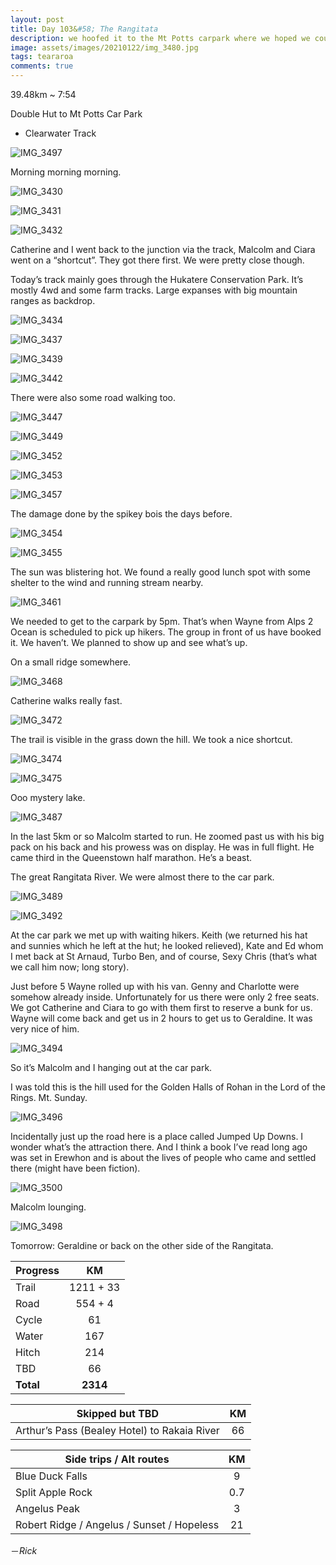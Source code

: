 ```yaml
---
layout: post
title: Day 103&#58; The Rangitata
description: we hoofed it to the Mt Potts carpark where we hoped we could squeeze in the shuttle. It kinda worked
image: assets/images/20210122/img_3480.jpg
tags: teararoa
comments: true
---
```


39.48km ~ 7:54

Double Hut to Mt Potts Car Park

- Clearwater Track

![IMG_3497](/assets/images/20210122/img_3497.jpg)

Morning morning morning. 

![IMG_3430](/assets/images/20210122/img_3430.jpg)

![IMG_3431](/assets/images/20210122/img_3431.jpg)

![IMG_3432](/assets/images/20210122/img_3432.jpg)

Catherine and I went back to the junction via the track, Malcolm and Ciara went on a “shortcut”. They got there first. We were pretty close though. 

Today’s track mainly goes through the Hukatere Conservation Park. It’s mostly 4wd and some farm tracks. Large expanses with big mountain ranges as backdrop. 

![IMG_3434](/assets/images/20210122/img_3434.jpg)

![IMG_3437](/assets/images/20210122/img_3437.jpg)

![IMG_3439](/assets/images/20210122/img_3439.jpg)

![IMG_3442](/assets/images/20210122/img_3442.jpg)

There were also some road walking too. 

![IMG_3447](/assets/images/20210122/img_3447.jpg)

![IMG_3449](/assets/images/20210122/img_3449.jpg)

![IMG_3452](/assets/images/20210122/img_3452.jpg)

![IMG_3453](/assets/images/20210122/img_3453.jpg)

![IMG_3457](/assets/images/20210122/img_3457.jpg)

The damage done by the spikey bois the days before. 

![IMG_3454](/assets/images/20210122/img_3454.jpg)

![IMG_3455](/assets/images/20210122/img_3455.jpg)

The sun was blistering hot. We found a really good lunch spot with some shelter to the wind and running stream nearby.

![IMG_3461](/assets/images/20210122/img_3461.jpg)

We needed to get to the carpark by 5pm. That’s when Wayne from Alps 2 Ocean is scheduled to pick up hikers. The group in front of us have booked it. We haven’t. We planned to show up and see what’s up.

On a small ridge somewhere.

![IMG_3468](/assets/images/20210122/img_3468.jpg)

Catherine walks really fast. 

![IMG_3472](/assets/images/20210122/img_3472.jpg)

The trail is visible in the grass down the hill. We took a nice shortcut. 

![IMG_3474](/assets/images/20210122/img_3474.jpg)

![IMG_3475](/assets/images/20210122/img_3475.jpg)

Ooo mystery lake. 

![IMG_3487](/assets/images/20210122/img_3487.jpg)

In the last 5km or so Malcolm started to run. He zoomed past us with his big pack on his back and his prowess was on display. He was in full flight. He came third in the Queenstown half marathon. He’s a beast. 

The great Rangitata River. We were almost there to the car park. 

![IMG_3489](/assets/images/20210122/img_3489.jpg)

![IMG_3492](/assets/images/20210122/img_3492.jpg)

At the car park we met up with waiting hikers. Keith (we returned his hat and sunnies which he left at the hut; he looked relieved), Kate and Ed whom I met back at St Arnaud, Turbo Ben, and of course, Sexy Chris (that’s what we call him now; long story).  

Just before 5 Wayne rolled up with his van. Genny and Charlotte were somehow already inside. Unfortunately for us there were only 2 free seats. We got Catherine and Ciara to go with them first to reserve a bunk for us. Wayne will come back and get us in 2 hours to get us to Geraldine. It was very nice of him. 

![IMG_3494](/assets/images/20210122/img_3494.jpg)

So it’s Malcolm and I hanging out at the car park. 

I was told this is the hill used for the Golden Halls of Rohan in the Lord of the Rings. Mt. Sunday. 

![IMG_3496](/assets/images/20210122/img_3496.jpg)

Incidentally just up the road here is a place called Jumped Up Downs. I wonder what’s the attraction there. And I think a book I’ve read long ago was set in Erewhon and is about the lives of people who came and settled there (might have been fiction).

![IMG_3500](/assets/images/20210122/img_3500.jpg)

Malcolm lounging. 

![IMG_3498](/assets/images/20210122/img_3498.jpg)

Tomorrow: Geraldine or back on the other side of the Rangitata.

| Progress | KM |
| ---- |:----:|
| Trail | 1211 + 33 |
| Road | 554 + 4 |
| Cycle | 61 |
| Water | 167 |
| Hitch | 214 |
| TBD | 66 |
| **Total** | **2314** |

| Skipped but TBD | KM |
| ---- |:----:|
| Arthur’s Pass (Bealey Hotel) to Rakaia River | 66 |

| Side trips / Alt routes | KM |
| ---- |:----:|
| Blue Duck Falls | 9 |
| Split Apple Rock | 0.7 |
| Angelus Peak | 3 |
| Robert Ridge / Angelus / Sunset / Hopeless | 21 |


－_Rick_